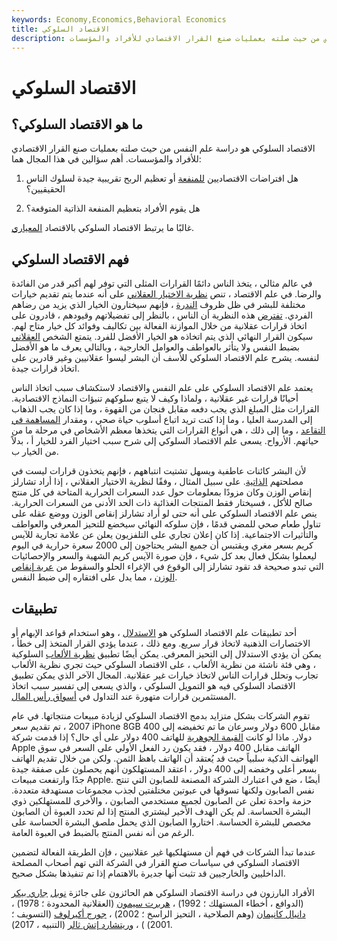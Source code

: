 ```yaml
---
keywords: Economy,Economics,Behavioral Economics
title: الاقتصاد السلوكي
description: الاقتصاد السلوكي هو دراسة علم النفس من حيث صلته بعمليات صنع القرار الاقتصادي للأفراد والمؤسسات.
---
```


# الاقتصاد السلوكي
## ما هو الاقتصاد السلوكي؟

الاقتصاد السلوكي هو دراسة علم النفس من حيث صلته بعمليات صنع القرار الاقتصادي للأفراد والمؤسسات. أهم سؤالين في هذا المجال هما:

1. هل افتراضات الاقتصاديين [للمنفعة](/utility) أو تعظيم الربح تقريبية جيدة لسلوك الناس الحقيقيين؟

2. هل يقوم الأفراد بتعظيم المنفعة الذاتية المتوقعة؟

غالبًا ما يرتبط الاقتصاد السلوكي بالاقتصاد [المعياري](/normativeeconomics).

## فهم الاقتصاد السلوكي

في عالم مثالي ، يتخذ الناس دائمًا القرارات المثلى التي توفر لهم أكبر قدر من الفائدة والرضا. في علم الاقتصاد ، تنص [نظرية الاختيار العقلاني](/rational-choice-theory) على أنه عندما يتم تقديم خيارات مختلفة للبشر في ظل ظروف [الندرة](/scarcity) ، فإنهم سيختارون الخيار الذي يزيد من رضاهم الفردي. [تفترض](/ceterisparibus) هذه النظرية أن الناس ، بالنظر إلى تفضيلاتهم وقيودهم ، قادرون على اتخاذ قرارات عقلانية من خلال الموازنة الفعالة بين تكاليف وفوائد كل خيار متاح لهم. سيكون القرار النهائي الذي يتم اتخاذه هو الخيار الأفضل للفرد. يتمتع الشخص [العقلاني](/rational-behavior) بضبط النفس ولا يتأثر بالعواطف والعوامل الخارجية ، وبالتالي يعرف ما هو الأفضل لنفسه. يشرح علم الاقتصاد السلوكي للأسف أن البشر ليسوا عقلانيين وغير قادرين على اتخاذ قرارات جيدة.

يعتمد علم الاقتصاد السلوكي على علم النفس والاقتصاد لاستكشاف سبب اتخاذ الناس أحيانًا قرارات غير عقلانية ، ولماذا وكيف لا يتبع سلوكهم تنبؤات النماذج الاقتصادية. القرارات مثل المبلغ الذي يجب دفعه مقابل فنجان من القهوة ، وما إذا كان يجب الذهاب إلى المدرسة العليا ، وما إذا كنت تريد اتباع أسلوب حياة صحي ، ومقدار [المساهمة في التقاعد](/retirement-contribution) ، وما إلى ذلك ، هي أنواع القرارات التي يتخذها معظم الأشخاص في مرحلة ما من حياتهم. الأرواح. يسعى علم الاقتصاد السلوكي إلى شرح سبب اختيار الفرد للخيار أ ، بدلاً من الخيار ب.

لأن البشر كائنات عاطفية ويسهل تشتيت انتباههم ، فإنهم يتخذون قرارات ليست في مصلحتهم [الذاتية](/self-interest). على سبيل المثال ، وفقًا لنظرية الاختيار العقلاني ، إذا أراد تشارلز إنقاص الوزن وكان مزودًا بمعلومات حول عدد السعرات الحرارية المتاحة في كل منتج صالح للأكل ، فسيختار فقط المنتجات الغذائية ذات الحد الأدنى من السعرات الحرارية. ينص علم الاقتصاد السلوكي على أنه حتى لو أراد تشارلز إنقاص الوزن ووضع عقله على تناول طعام صحي للمضي قدمًا ، فإن سلوكه النهائي سيخضع للتحيز المعرفي والعواطف والتأثيرات الاجتماعية. إذا كان إعلان تجاري على التلفزيون يعلن عن علامة تجارية للآيس كريم بسعر مغري ويقتبس أن جميع البشر يحتاجون إلى 2000 سعرة حرارية في اليوم ليعملوا بشكل فعال بعد كل شيء ، فإن صورة الآيس كريم الشهية والسعر والإحصائيات التي تبدو صحيحة قد تقود تشارلز إلى الوقوع في الإغراء الحلو والسقوط من [عربة إنقاص الوزن](/bandwagon-effect) ، مما يدل على افتقاره إلى ضبط النفس.

## تطبيقات

أحد تطبيقات علم الاقتصاد السلوكي هو [الاستدلال](/heuristics) ، وهو استخدام قواعد الإبهام أو الاختصارات الذهنية لاتخاذ قرار سريع. ومع ذلك ، عندما يؤدي القرار المتخذ إلى خطأ ، يمكن أن يؤدي الاستدلال إلى التحيز المعرفي. يمكن أيضًا تطبيق [نظرية الألعاب](/gametheory) السلوكية ، وهي فئة ناشئة من نظرية الألعاب ، على الاقتصاد السلوكي حيث تجري نظرية الألعاب تجارب وتحلل قرارات الناس لاتخاذ خيارات غير عقلانية. المجال الآخر الذي يمكن تطبيق الاقتصاد السلوكي فيه هو التمويل السلوكي ، والذي يسعى إلى تفسير سبب اتخاذ المستثمرين قرارات متهورة عند التداول في [أسواق رأس المال](/capitalmarkets).

تقوم الشركات بشكل متزايد بدمج الاقتصاد السلوكي لزيادة مبيعات منتجاتها. في عام 2007 ، تم تقديم سعر iPhone 8GB مقابل 600 دولار وسرعان ما تم تخفيضه إلى 400 دولار. ماذا لو كانت [القيمة الجوهرية](/intrinsicvalue) للهاتف 400 دولار على أي حال؟ إذا قدمت شركة Apple الهاتف مقابل 400 دولار ، فقد يكون رد الفعل الأولي على السعر في سوق الهواتف الذكية سلبياً حيث قد يُعتقد أن الهاتف باهظ الثمن. ولكن من خلال تقديم الهاتف بسعر أعلى وخفضه إلى 400 دولار ، اعتقد المستهلكون أنهم يحصلون على صفقة جيدة جدًا وارتفعت مبيعات Apple. أيضًا ، ضع في اعتبارك الشركة المصنعة للصابون التي تنتج نفس الصابون ولكنها تسوقها في عبوتين مختلفتين لجذب مجموعات مستهدفة متعددة. حزمة واحدة تعلن عن الصابون لجميع مستخدمي الصابون ، والأخرى للمستهلكين ذوي البشرة الحساسة. لم يكن الهدف الأخير ليشتري المنتج إذا لم تحدد العبوة أن الصابون مخصص للبشرة الحساسة. اختاروا الصابون الذي يحمل ملصق البشرة الحساسة على الرغم من أنه نفس المنتج بالضبط في العبوة العامة.

عندما تبدأ الشركات في فهم أن مستهلكيها غير عقلانيين ، فإن الطريقة الفعالة لتضمين الاقتصاد السلوكي في سياسات صنع القرار في الشركة التي تهم أصحاب المصلحة الداخليين والخارجيين قد تثبت أنها جديرة بالاهتمام إذا تم تنفيذها بشكل صحيح.

الأفراد البارزون في دراسة الاقتصاد السلوكي هم الحائزون على جائزة [نوبل](/alfred-nobel) [جاري بيكر](/gary-s-becker) (الدوافع ، أخطاء المستهلك ؛ 1992) ، [هربرت سيمون](/herbert-a-simon) (العقلانية المحدودة ؛ 1978) ، [دانيال كانيمان](/daniel-kahneman) (وهم الصلاحية ، التحيز الراسخ ؛ 2002) ، [جورج أكيرلوف](/george-a-akerlof) (التسويف ؛ 2001) ) ، [وريتشارد إتش ثالر](/mentalaccounting) (التنبيه ، 2017).

